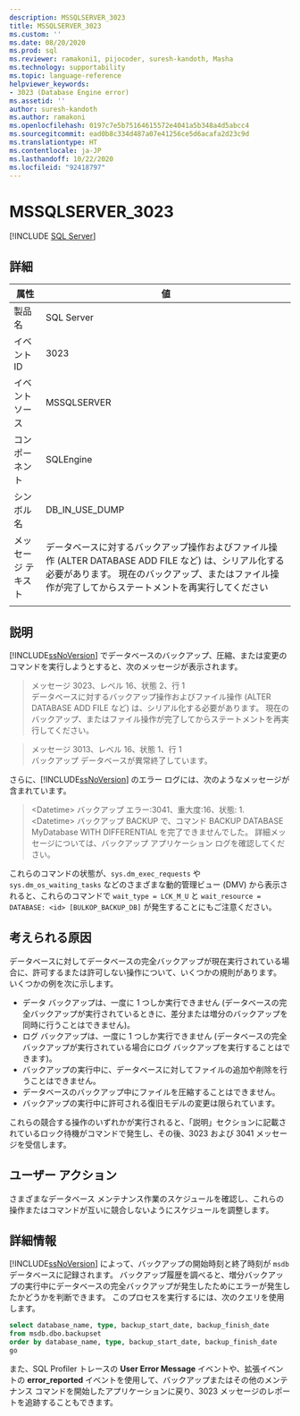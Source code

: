 ```yaml
---
description: MSSQLSERVER_3023
title: MSSQLSERVER_3023
ms.custom: ''
ms.date: 08/20/2020
ms.prod: sql
ms.reviewer: ramakoni1, pijocoder, suresh-kandoth, Masha
ms.technology: supportability
ms.topic: language-reference
helpviewer_keywords:
- 3023 (Database Engine error)
ms.assetid: ''
author: suresh-kandoth
ms.author: ramakoni
ms.openlocfilehash: 0197c7e5b75164615572e4041a5b348a4d5abcc4
ms.sourcegitcommit: ead0b8c334d487a07e41256ce5d6acafa2d23c9d
ms.translationtype: HT
ms.contentlocale: ja-JP
ms.lasthandoff: 10/22/2020
ms.locfileid: "92418797"
---
```

# <a name="mssqlserver_3023"></a>MSSQLSERVER_3023
 [!INCLUDE [SQL Server](../../includes/applies-to-version/sqlserver.md)]

## <a name="details"></a>詳細

|属性|値|
|---|---|
|製品名|SQL Server|
|イベント ID|3023|
|イベント ソース|MSSQLSERVER|
|コンポーネント|SQLEngine|
|シンボル名|DB_IN_USE_DUMP|
|メッセージ テキスト|データベースに対するバックアップ操作およびファイル操作 (ALTER DATABASE ADD FILE など) は、シリアル化する必要があります。 現在のバックアップ、またはファイル操作が完了してからステートメントを再実行してください|
||

## <a name="explanation"></a>説明

[!INCLUDE[ssNoVersion](../../includes/ssnoversion-md.md)] でデータベースのバックアップ、圧縮、または変更のコマンドを実行しようとすると、次のメッセージが表示されます。

> メッセージ 3023、レベル 16、状態 2、行 1  
データベースに対するバックアップ操作およびファイル操作 (ALTER DATABASE ADD FILE など) は、シリアル化する必要があります。 現在のバックアップ、またはファイル操作が完了してからステートメントを再実行してください。

> メッセージ 3013、レベル 16、状態 1、行 1  
バックアップ データベースが異常終了しています。

さらに、[!INCLUDE[ssNoVersion](../../includes/ssnoversion-md.md)] のエラー ログには、次のようなメッセージが含まれています。

> \<Datetime> バックアップ エラー:3041、重大度:16、状態: 1.  
\<Datetime> バックアップ BACKUP で、コマンド BACKUP DATABASE MyDatabase WITH DIFFERENTIAL を完了できませんでした。 詳細メッセージについては、バックアップ アプリケーション ログを確認してください。

これらのコマンドの状態が、`sys.dm_exec_requests` や `sys.dm_os_waiting_tasks` などのさまざまな動的管理ビュー (DMV) から表示されると、これらのコマンドで `wait_type = LCK_M_U` と `wait_resource = DATABASE: <id> [BULKOP_BACKUP_DB]` が発生することにもご注意ください。

## <a name="possible-causes"></a>考えられる原因

データベースに対してデータベースの完全バックアップが現在実行されている場合に、許可するまたは許可しない操作について、いくつかの規則があります。 いくつかの例を次に示します。

- データ バックアップは、一度に 1 つしか実行できません (データベースの完全バックアップが実行されているときに、差分または増分のバックアップを同時に行うことはできません)。
- ログ バックアップは、一度に 1 つしか実行できません (データベースの完全バックアップが実行されている場合にログ バックアップを実行することはできます)。
- バックアップの実行中に、データベースに対してファイルの追加や削除を行うことはできません。
- データベースのバックアップ中にファイルを圧縮することはできません。
- バックアップの実行中に許可される復旧モデルの変更は限られています。

これらの競合する操作のいずれかが実行されると、「説明」セクションに記載されているロック待機がコマンドで発生し、その後、3023 および 3041 メッセージを受信します。

## <a name="user-action"></a>ユーザー アクション

さまざまなデータベース メンテナンス作業のスケジュールを確認し、これらの操作またはコマンドが互いに競合しないようにスケジュールを調整します。

## <a name="more-information"></a>詳細情報

[!INCLUDE[ssNoVersion](../../includes/ssnoversion-md.md)] によって、バックアップの開始時刻と終了時刻が `msdb` データベースに記録されます。 バックアップ履歴を調べると、増分バックアップの実行中にデータベースの完全バックアップが発生したためにエラーが発生したかどうかを判断できます。 このプロセスを実行するには、次のクエリを使用します。

```sql
select database_name, type, backup_start_date, backup_finish_date
from msdb.dbo.backupset
order by database_name, type, backup_start_date, backup_finish_date
go
```

また、SQL Profiler トレースの **User Error Message** イベントや、拡張イベントの **error_reported** イベントを使用して、バックアップまたはその他のメンテナンス コマンドを開始したアプリケーションに戻り、3023 メッセージのレポートを追跡することもできます。
